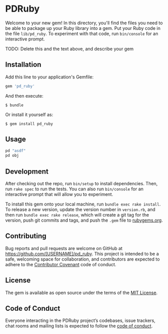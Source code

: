 # PDRuby

Welcome to your new gem! In this directory, you'll find the files you need to be able to package up your Ruby library into a gem. Put your Ruby code in the file `lib/pd_ruby`. To experiment with that code, run `bin/console` for an interactive prompt.

TODO: Delete this and the text above, and describe your gem

## Installation

Add this line to your application's Gemfile:

```ruby
gem 'pd_ruby'
```

And then execute:

    $ bundle

Or install it yourself as:

    $ gem install pd_ruby

## Usage

```ruby
pd "asdf"
pd obj
```

## Development

After checking out the repo, run `bin/setup` to install dependencies. Then, run `rake spec` to run the tests. You can also run `bin/console` for an interactive prompt that will allow you to experiment.

To install this gem onto your local machine, run `bundle exec rake install`. To release a new version, update the version number in `version.rb`, and then run `bundle exec rake release`, which will create a git tag for the version, push git commits and tags, and push the `.gem` file to [rubygems.org](https://rubygems.org).

## Contributing

Bug reports and pull requests are welcome on GitHub at https://github.com/[USERNAME]/pd_ruby. This project is intended to be a safe, welcoming space for collaboration, and contributors are expected to adhere to the [Contributor Covenant](http://contributor-covenant.org) code of conduct.

## License

The gem is available as open source under the terms of the [MIT License](https://opensource.org/licenses/MIT).

## Code of Conduct

Everyone interacting in the PDRuby project’s codebases, issue trackers, chat rooms and mailing lists is expected to follow the [code of conduct](https://github.com/[USERNAME]/pd_ruby/blob/master/CODE_OF_CONDUCT.md).
